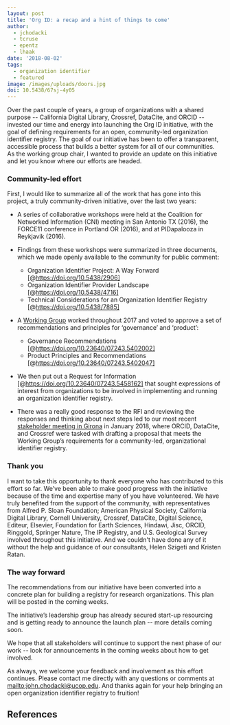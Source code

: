 ```yaml
---
layout: post
title: 'Org ID: a recap and a hint of things to come'
author:
  - jchodacki
  - tcruse
  - epentz
  - lhaak
date: '2018-08-02'
tags:
  - organization identifier
  - featured
image: /images/uploads/doors.jpg
doi: 10.5438/67sj-4y05
---
```

Over the past couple of years, a group of organizations with a shared purpose -- California Digital Library, Crossref, DataCite, and ORCID -- invested our time and energy into launching the Org ID initiative, with the goal of defining requirements for an open, community-led organization identifier registry.  The goal of our initiative has been to offer a transparent, accessible process that builds a better system for all of our communities.  As the working group chair, I wanted to provide an update on this initiative and let you know where our efforts are headed. 

### Community-led effort

First, I would like to summarize all of the work that has gone into this project, a truly community-driven initiative, over the last two years:

* A series of collaborative workshops were held at the Coalition for Networked Information (CNI) meeting in San Antonio TX (2016), the FORCE11 conference in Portland OR (2016), and at PIDapalooza in Reykjavik (2016).
* Findings from these workshops were summarized in three documents, which we made openly available to the community for public comment:

  * Organization Identifier Project: A Way Forward \[@https://doi.org/10.5438/2906]
  * Organization Identifier Provider Landscape \[@https://doi.org/10.5438/4716]
  * Technical Considerations for an Organization Identifier Registry \[@https://doi.org/10.5438/7885]

* A [Working Group](https://orcid.org/content/organization-identifier-working-group) worked throughout 2017 and voted to approve a set of recommendations and principles for ‘governance’ and ‘product’:
 
  * Governance Recommendations \[@https://doi.org/10.23640/07243.5402002]
  * Product Principles and Recommendations \[@https://doi.org/10.23640/07243.5402047]

* We then put out a Request for Information \[@https://doi.org/10.23640/07243.5458162] that sought expressions of interest from organizations to be involved in implementing and running an organization identifier registry.
* There was a really good response to the RFI and reviewing the responses and thinking about next steps led to our most recent [stakeholder meeting in Girona](https://orcid.org/content/2018-org-id-meeting) in January 2018, where ORCID, DataCite, and Crossref were tasked with drafting a proposal that meets the Working Group’s requirements for a community-led, organizational identifier registry.

### Thank you

I want to take this opportunity to thank everyone who has contributed to this effort so far. We’ve been able to make good progress with the initiative because of the time and expertise many of you have volunteered. We have truly benefited from the support of the community, with representatives from Alfred P. Sloan Foundation; American Physical Society, California Digital Library, Cornell University, Crossref, DataCite, Digital Science, Editeur, Elsevier, Foundation for Earth Sciences, Hindawi, Jisc, ORCID, Ringgold, Springer Nature, The IP Registry, and U.S. Geological Survey involved throughout this initiative. And we couldn't have done any of it without the help and guidance of our consultants, Helen Szigeti and Kristen Ratan.

### The way forward

The recommendations from our initiative have been converted into a concrete plan for building a registry for research organizations. This plan will be posted in the coming weeks.

The initiative’s leadership group has already secured start-up resourcing and is getting ready to announce the launch plan -- more details coming soon.  

We hope that all stakeholders will continue to support the next phase of our work -- look for announcements in the coming weeks about how to get involved.  

As always, we welcome your feedback and involvement as this effort continues. Please contact me directly with any questions or comments at <mailto:john.chodacki@ucop.edu>. And thanks again for your help bringing an open organization identifier registry to fruition! 

## References
